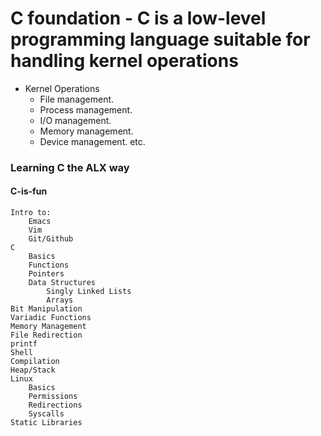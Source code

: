 # C foundation - C is a low-level programming language suitable for handling kernel operations
* Kernel Operations
    * File management.
    * Process management.
    * I/O management.
    * Memory management.
    * Device management. etc.
### Learning C the ALX way 
#### C-is-fun

    Intro to:
        Emacs
        Vim
        Git/Github
    C
        Basics
        Functions
        Pointers
        Data Structures
            Singly Linked Lists
            Arrays
    Bit Manipulation
    Variadic Functions
    Memory Management
    File Redirection
    printf
    Shell
    Compilation
    Heap/Stack
    Linux
        Basics
        Permissions
        Redirections
        Syscalls
    Static Libraries
